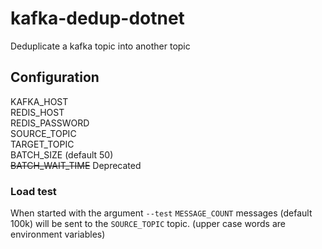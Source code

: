 # kafka-dedup-dotnet
Deduplicate a kafka topic into another topic

## Configuration
KAFKA_HOST  
REDIS_HOST  
REDIS_PASSWORD  
SOURCE_TOPIC  
TARGET_TOPIC  
BATCH_SIZE  (default 50)  
~~BATCH_WAIT_TIME~~ Deprecated


### Load test
When started with the argument `--test` `MESSAGE_COUNT` messages (default 100k) will be sent to the `SOURCE_TOPIC` topic. (upper case words are environment variables)